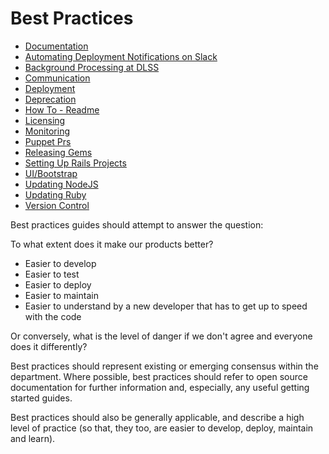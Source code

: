# Best Practices

- [Documentation](/best-practices/documentation)
- [Automating Deployment Notifications on Slack](/best-practices/README.md)
- [Background Processing at DLSS](/best-practices/background_processing.md)
- [Communication](/best-practices/communication.md)
- [Deployment](/best-practices/deployment.md)
- [Deprecation](/best-practices/deprecation.md)
- [How To - Readme](/best-practices/howto_readme.md)
- [Licensing](/best-practices/licensing.md)
- [Monitoring](/best-practices/monitoring.md)
- [Puppet Prs](/best-practices/monitoring.md)
- [Releasing Gems](/best-practices/releasing_gems.md)
- [Setting Up Rails Projects](/best-practices/setting_up_rails_projects.md)
- [UI/Bootstrap](/best-practices/ui_bootstrap.md)
- [Updating NodeJS](/best-practices/updating-nodejs.md)
- [Updating Ruby](/best-practices/updating-ruby.md)
- [Version Control](/best-practices/version_control.md)

Best practices guides should attempt to answer the question:

To what extent does it make our products better?

 - Easier to develop
 - Easier to test
 - Easier to deploy
 - Easier to maintain
 - Easier to understand by a new developer that has to get up to speed with the code 

Or conversely, what is the level of danger if we don't agree and everyone does it differently?

Best practices should represent existing or emerging consensus within the department.  Where possible, best practices should refer to open source documentation for further information and, especially, any useful getting started guides.

Best practices should also be generally applicable, and describe a high level of practice (so that, they too, are easier to develop, deploy, maintain and learn). 

